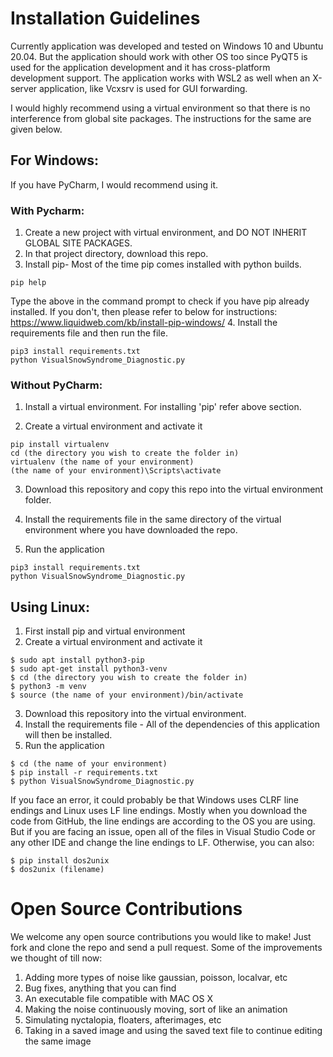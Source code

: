 # Installation Guidelines
Currently application was developed and tested on Windows 10 and Ubuntu 20.04. But the application should work with other OS too since PyQT5 is used for the application development and it has cross-platform development support. The application works with WSL2 as well when an X-server application, like Vcxsrv is used for GUI forwarding. <br/>

I would highly recommend using a virtual environment so that there is no interference from global site packages. The instructions for the same are given below.
 
## For Windows:
 
If you have PyCharm, I would recommend using it.

### With Pycharm:
1. Create a new project with virtual environment, and DO NOT INHERIT GLOBAL SITE PACKAGES.
2. In that project directory, download this repo.
3. Install pip- Most of the time pip comes installed with python builds.
<pre><code>pip help
</code></pre>
Type the above in the command prompt to check if you have pip already installed. If you don't, then please refer to below for instructions: https://www.liquidweb.com/kb/install-pip-windows/ 
4. Install the requirements file and then run the file.
<pre><code>pip3 install requirements.txt
python VisualSnowSyndrome_Diagnostic.py 
</code></pre>
 
### Without PyCharm:
 
1. Install a virtual environment. For installing 'pip' refer above section.

2. Create a virtual environment and activate it
<pre><code>pip install virtualenv
cd (the directory you wish to create the folder in)
virtualenv (the name of your environment) 
(the name of your environment)\Scripts\activate 
</code></pre>
 
3. Download this repository and copy this repo into the virtual environment folder.
 
4. Install the requirements file in the same directory of the virtual environment where you have downloaded the repo.

5. Run the application
<pre><code>pip3 install requirements.txt
python VisualSnowSyndrome_Diagnostic.py  
</code></pre>
 
## Using Linux:

1. First install pip and virtual environment
2. Create a virtual environment and activate it
<pre><code>$ sudo apt install python3-pip
$ sudo apt-get install python3-venv
$ cd (the directory you wish to create the folder in)
$ python3 -m venv <the name of your environment>
$ source (the name of your environment)/bin/activate
</code></pre>

3. Download this repository into the virtual environment.
4. Install the requirements file - All of the dependencies of this application will then be installed.
5. Run the application
<pre><code>$ cd (the name of your environment)
$ pip install -r requirements.txt
$ python VisualSnowSyndrome_Diagnostic.py
</code></pre>
If you face an error, it could probably be that Windows uses CLRF line endings and Linux uses LF line endings. Mostly when you download the code from GitHub, the line endings are according to the OS you are using. But if you are facing an issue, open all of the files in Visual Studio Code or any other IDE and change the line endings to LF. Otherwise, you can also:
<pre><code>$ pip install dos2unix
$ dos2unix (filename)
</code></pre>

# Open Source Contributions
We welcome any open source contributions you would like to make! Just fork and clone the repo and send a pull request. Some of the improvements we thought of till now:
1. Adding more types of noise like gaussian, poisson, localvar, etc 
2. Bug fixes, anything that you can find
3. An executable file compatible with MAC OS X
4. Making the noise continuously moving, sort of like an animation
5. Simulating nyctalopia, floaters, afterimages, etc
6. Taking in a saved image and using the saved text file to continue editing the same image 
